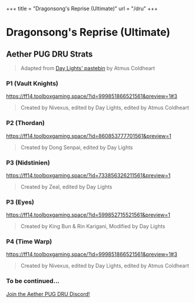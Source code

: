+++
title = "Dragonsong's Reprise (Ultimate)"
url = "/dru"
+++

# Dragonsong's Reprise (Ultimate)

## Aether PUG DRU Strats

> Adapted from [Day Lights' pastebin](https://pastebin.com/McvYzCxb) by Atmus Coldheart

### P1 (Vault Knights)

https://ff14.toolboxgaming.space/?id=999851866521561&preview=1#3

> Created by Nivexus, edited by Day Lights, edited by Atmus Coldheart
 
### P2 (Thordan)

https://ff14.toolboxgaming.space/?id=860853777701561&preview=1

> Created by Dong Senpai, edited by Day Lights
 
### P3 (Nidstinien)

https://ff14.toolboxgaming.space/?id=733856326211561&preview=1

> Created by Zeal, edited by Day Lights
 
### P3 (Eyes)

https://ff14.toolboxgaming.space/?id=599852715521561&preview=1

> Created by King Bun & Rin Karigani, Modified by Day Lights
 
### P4 (Time Warp)

https://ff14.toolboxgaming.space/?id=999851866521561&preview=1#3 

> Created by Nivexus, edited by Day Lights, edited by Atmus Coldheart

### To be continued...

[Join the Aether PUG DRU Discord!](https://discord.gg/5Bjb6QCDGM)
